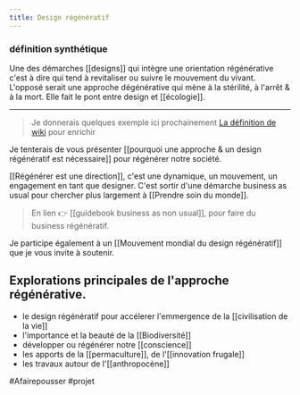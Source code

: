 ```yaml
---
title: Design régénératif
---
```


### définition synthétique
Une des démarches [[designs]] qui intègre une orientation régénérative c'est à dire qui tend à revitaliser ou suivre le mouvement du vivant. L'opposé serait une approche dégénérative qui mène à la stérilité, à l'arrêt & à la mort. Elle fait le pont entre design et [[écologie]].

---

> Je donnerais quelques exemple ici prochainement
> [La définition de wiki](https://en.wikipedia.org/wiki/Regenerative_design) pour enrichir

Je tenterais de vous présenter [[pourquoi une approche & un design régénératif est nécessaire]] pour régénérer notre société. 

[[Régénérer est une direction]], c'est une dynamique, un mouvement, un engagement en tant que designer. 
C'est sortir d'une démarche business as usual pour chercher plus largement à [[Prendre soin du monde]]. 

> En lien 👉 [[guidebook business as non usual]], pour faire du business régénératif.

Je participe également à un [[Mouvement mondial du design régénératif]] que je vous invite à soutenir.

## Explorations principales de l'approche régénérative.
- le design régénératif pour accélerer l'emmergence de la [[civilisation de la vie]]
- l'importance et la beauté de la [[Biodiversité]]
- développer ou régénérer notre [[conscience]]
- les apports de la [[permaculture]], de l'[[innovation frugale]]
- les travaux autour de l'[[anthropocène]]

#Afairepousser #projet 
